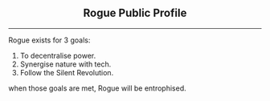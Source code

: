 <h2 align="center"> Rogue Public Profile </h2>

<hr>

Rogue exists for 3 goals:

1. To decentralise power.
2. Synergise nature with tech.
3. Follow the Silent Revolution.

when those goals are met, Rogue will be entrophised.
